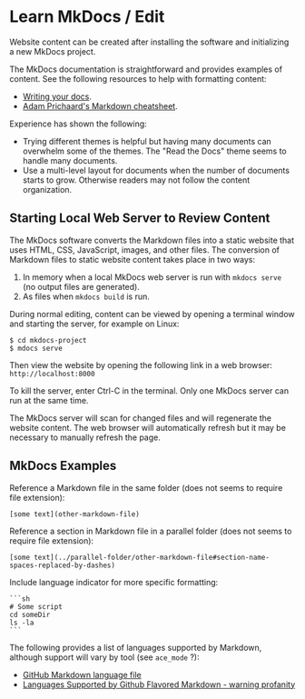 # Learn MkDocs / Edit

Website content can be created after installing the software and initializing a new MkDocs project.

The MkDocs documentation is straightforward and provides examples of content.
See the following resources to help with formatting content:

* [Writing your docs](http://www.mkdocs.org/user-guide/writing-your-docs/).
* [Adam Prichaard's Markdown cheatsheet](https://github.com/adam-p/markdown-here/wiki/Markdown-Cheatsheet).

Experience has shown the following:

* Trying different themes is helpful but having many documents can overwhelm some of the themes.
The "Read the Docs" theme seems to handle many documents.
* Use a multi-level layout for documents when the number of documents starts to grow.
Otherwise readers may not follow the content organization.

## Starting Local Web Server to Review Content

The MkDocs software converts the Markdown files into a static website that uses HTML, CSS, JavaScript, images, and other files.
The conversion of Markdown files to static website content takes place in two ways:

1. In memory when a local MkDocs web server is run  with `mkdocs serve` (no output files are generated).
2. As files when `mkdocs build` is run.

During normal editing, content can be viewed by opening a terminal window and starting the server, for example on Linux:

```
$ cd mkdocs-project
$ mdocs serve
```

Then view the website by opening the following link in a web browser:  `http://localhost:8000`

To kill the server, enter Ctrl-C in the terminal.  Only one MkDocs server can run at the same time.

The MkDocs server will scan for changed files and will regenerate the website content.
The web browser will automatically refresh but it may be necessary to manually refresh the page.

## MkDocs Examples

Reference a Markdown file in the same folder (does not seems to require file extension):

```
[some text](other-markdown-file)

```

Reference a section in Markdown file in a parallel folder (does not seems to require file extension):

```
[some text](../parallel-folder/other-markdown-file#section-name-spaces-replaced-by-dashes)

```

Include language indicator for more specific formatting:

``````
```sh
# Some script
cd someDir
ls -la
```
``````

The following provides a list of languages supported by Markdown, although support will vary by tool (see `ace_mode` ?):

* [GitHub Markdown language file](https://github.com/github/linguist/blob/master/lib/linguist/languages.yml)
* [Languages Supported by Github Flavored Markdown - warning profanity](http://www.rubycoloredglasses.com/2013/04/languages-supported-by-github-flavored-markdown/)
